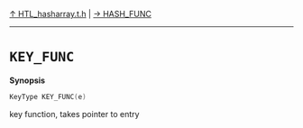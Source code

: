 [&#8593; HTL_hasharray.t.h](HTL_hasharray.t.h.md) | [&#8594; HASH_FUNC](HTL_hasharray.t.h--hash_func.md)
***

# `KEY_FUNC`
**Synopsis**

```cpp
KeyType KEY_FUNC(e)
```


key function, takes pointer to entry



